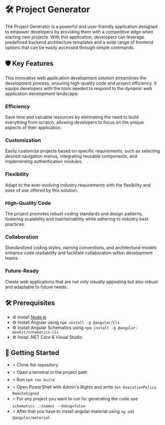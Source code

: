 # 🛠️ Project Generator
  The Project Generator is a powerful and user-friendly application designed to empower developers by providing them with a competitive edge when starting new projects. With this application, developers can leverage predefined backend architecture templates and a wide range of frontend options that can be easily accessed through simple commands.
  
## 🛡️ Key Features
This innovative web application development solution streamlines the development process, ensuring high-quality code and project efficiency. It equips developers with the tools needed to respond to the dynamic web application development landscape.
### Efficiency 
  Save time and valuable resources by eliminating the need to build everything from scratch, allowing developers to focus on the unique aspects of their application.

### Customization
Easily customize projects based on specific requirements, such as selecting desired navigation menus, integrating reusable components, and implementing authentication modules.

### Flexibility
  Adapt to the ever-evolving industry requirements with the flexibility and ease of use offered by this solution.

### High-Quality Code
 The project promotes robust coding standards and design patterns, fostering scalability and maintainability while adhering to industry best practices.

### Collaboration
  Standardized coding styles, naming conventions, and architectural models enhance code readability and facilitate collaboration within development teams.

### Future-Ready
  Create web applications that are not only visually appealing but also robust and adaptable to future needs.

## 🛠️ Prerequisites
* ⚙️ Install [Node.js](https://nodejs.org/en/download/)
* ⚙️ Install Angular using `npm install -g @angular/cli`
* ⚙️ Install Angular Schematics using `npm install -g @angular-devkit/schematics-cli`
* ⚙️ Instal .NET Core & Visual Studio

## 🚀 Getting Started
* ⭐ Clone the repository
* ⭐ Open a terminal in the project path
* ⭐ Run `npm run build`
* ⭐ Open PowerShell with Admin's Rights and write `Set-ExecutionPolicy RemoteSigned`
* ⭐ For any project you want to run for generating the code use `schematics .:{name} --debug=false`
* ⭐ After that you have to install angular material using `ng add @angular/material`
